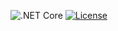 <!--bl
    (filemeta
        (title "Badges")
    )
/bl-->
![.NET Core](https://github.com/jason-kerney/project-sync/workflows/.NET%20Core/badge.svg)
[![License](https://img.shields.io/github/license/jason-kerney/project-sync)](https://github.com/jason-kerney/SafeSqlBuilder/blob/main/LICENSE)
